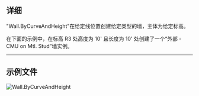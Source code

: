 ## 详细
"Wall.ByCurveAndHeight"在给定线位置创建给定类型的墙，主体为给定标高。

在下面的示例中，在标高 R3 处高度为 10' 且长度为 10' 处创建了一个“外部 - CMU on Mtl. Stud”墙实例。
___
## 示例文件

![Wall.ByCurveAndHeight](./Revit.Elements.Wall.ByCurveAndHeight_img.jpg)
